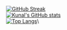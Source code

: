 [![GitHub Streak](https://github-readme-streak-stats.herokuapp.com?user=kunal26das&theme=dark&date_format=j%20M%5B%20Y%5D)](https://github.com/kunal26das)\
[![Kunal's GitHub stats](https://github-readme-stats.vercel.app/api?username=kunal26das&theme=dark&show_icons=true)](https://github.com/kunal26das)\
[![Top Langs](https://github-readme-stats.vercel.app/api/top-langs/?username=kunal26das&theme=dark)](https://github.com/kunal26das)\
